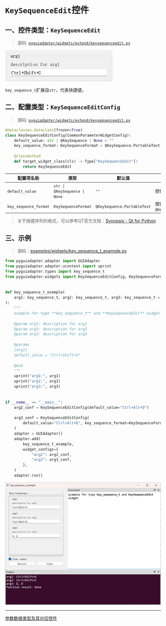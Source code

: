 # `KeySequenceEdit`控件

## 一、控件类型：`KeySequenceEdit`

> 源码: [`pyguiadapter/widgets/extend/keysequenceedit.py`]()

<img src="../images/key_sequence_t.png" />

`key_sequence_t`扩展自`str`，代表快捷键。

## 二、配置类型：`KeySequenceEditConfig`

> 源码: [`pyguiadapter/widgets/extend/keysequenceedit.py`]()

```python
@dataclasses.dataclass(frozen=True)
class KeySequenceEditConfig(CommonParameterWidgetConfig):
    default_value: str | QKeySequence | None = ""
    key_sequence_format: KeySequenceFormat = QKeySequence.PortableText

    @classmethod
    def target_widget_class(cls) -> Type["KeySequenceEdit"]:
        return KeySequenceEdit

```

| 配置项名称            | 类型                          | 默认值                      | 说明                                              |
| --------------------- | ----------------------------- | --------------------------- | ------------------------------------------------- |
| `default_value`       | `str \| QKeySequence \| None` | `""`                        | 控件的默认值。                                    |
| `key_sequence_format` | `KeySequenceFormat`           | `QKeySequence.PortableText` | 按键序列的格式，默认为`QKeySequence.PortableText` |

> 关于按键序列的格式，可以参考QT官方文档：[Synopsis - Qt for Python](https://doc.qt.io/qtforpython-6/PySide6/QtGui/QKeySequence.html#PySide6.QtGui.QKeySequence.SequenceFormat)



## 三、示例

> 源码：[examples/widgets/key_sequence_t_example.py]()

```python
from pyguiadapter.adapter import GUIAdapter
from pyguiadapter.adapter.ucontext import uprint
from pyguiadapter.types import key_sequence_t
from pyguiadapter.widgets import KeySequenceEditConfig, KeySequenceFormat


def key_sequence_t_example(
    arg1: key_sequence_t, arg2: key_sequence_t, arg3: key_sequence_t = "Ctrl+Q"
):
    """
    example for type **key_sequence_t** and **KeySequenceEdit** widget

    @param arg1: description for arg1
    @param arg2: description for arg2
    @param arg3: description for arg3

    @params
    [arg1]
    default_value = "Ctrl+Shift+V"

    @end
    """
    uprint("arg1:", arg1)
    uprint("arg2:", arg2)
    uprint("arg3:", arg3)


if __name__ == "__main__":
    arg2_conf = KeySequenceEditConfig(default_value="Ctrl+Alt+D")

    arg3_conf = KeySequenceEditConfig(
        default_value="Ctrl+Alt+D", key_sequence_format=KeySequenceFormat.NativeText
    )
    adapter = GUIAdapter()
    adapter.add(
        key_sequence_t_example,
        widget_configs={
            "arg2": arg2_conf,
            "arg3": arg3_conf,
        },
    )
    adapter.run()

```

<img src="../images/key_sequence_t_example.png" />

---

[参数数据类型及其对应控件](widgets/types_and_widgets.md)